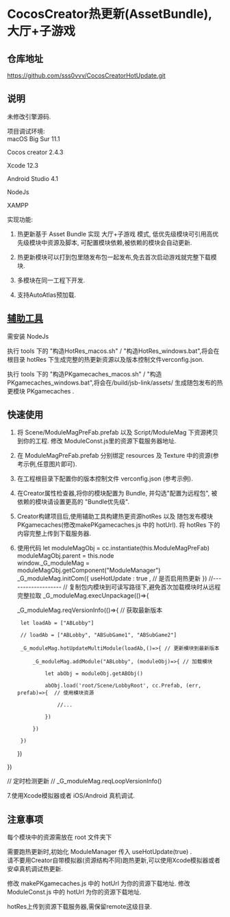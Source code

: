 



CocosCreator热更新(AssetBundle),大厅+子游戏
========

仓库地址
---------
https://github.com/sss0vvv/CocosCreatorHotUpdate.git


说明
--------
未修改引擎源码.

项目调试环境:  
macOS Big Sur 11.1

Cocos creator 2.4.3 

Xcode 12.3

Android Studio 4.1

NodeJs

XAMPP


实现功能:
1. 热更新基于 Asset Bundle 实现 大厅+子游戏 模式,
   低优先级模块可引用高优先级模块中资源及脚本,
   可配置模块依赖,被依赖的模块会自动更新.

2. 热更新模块可以打到包里随发布包一起发布,免去首次启动游戏就完整下载模块.

3. 多模块在同一工程下开发.

4. 支持AutoAtlas预加载.



[辅助工具](http://www.baidu.com)
--------
需安装 NodeJs

执行 tools 下的 "构造HotRes_macos.sh" / "构造HotRes_windows.bat",将会在根目录 hotRes 下生成完整的热更新资源以及版本控制文件verconfig.json.

执行 tools 下的 "构造PKgamecaches_macos.sh" / "构造PKgamecaches_windows.bat",将会在/build/jsb-link/assets/
生成随包发布的热更模块 PKgamecaches .



快速使用
--------
1. 将 Scene/ModuleMagPreFab.prefab 以及 Script/ModuleMag 下资源拷贝到你的工程.
   修改 ModuleConst.js里的资源下载服务器地址.

2. 在 ModuleMagPreFab.prefab 分别绑定 resources 及 Texture 中的资源(参考示例,任意图片即可).

3. 在工程根目录下配置你的版本控制文件 verconfig.json (参考示例).

4. 在Creator属性检查器,将你的模块配置为 Bundle, 并勾选"配置为远程包", 被依赖的模块请设置更高的 "Bundle优先级".

5. Creator构建项目后,使用辅助工具构建热更资源hotRes 以及 随包发布模块PKgamecaches(修改makePKgamecaches.js 中的 hotUrl). 
	将 hotRes 下的内容完整上传到下载服务器.

6. 使用代码
let moduleMagObj    = cc.instantiate(this.ModuleMagPreFab)
moduleMagObj.parent = this.node  
window._G_moduleMag = moduleMagObj.getComponent("ModuleManager")  
_G_moduleMag.initCom({
    useHotUpdate : true ,     // 是否启用热更新 
}) 
//-------------------
// 复制包内模块到可读写路径下,避免首次加载模块时从远程完整拉取
_G_moduleMag.execUnpackage(()=>{

    _G_moduleMag.reqVersionInfo(()=>{  // 获取最新版本
    
        let loadAb = ["ABLobby"]
	
        // loadAb = ["ABLobby", "ABSubGame1", "ABSubGame2"]
	
        _G_moduleMag.hotUpdateMultiModule(loadAb,()=>{ // 更新模块到最新版本
	
            _G_moduleMag.addModule("ABLobby", (moduleObj)=>{ // 加载模块
	    
                let abObj = moduleObj.getABObj()
		
                abObj.load('root/Scene/LobbyRoot', cc.Prefab, (err, prefab)=>{  // 使用模块资源 
		
    				//...
				
                }) 
		
            })
	    
        })
	
    })
    
})

// 定时检测更新
// _G_moduleMag.reqLoopVersionInfo()

7.使用Xcode模拟器或者 iOS/Android 真机调试.



注意事项
-------
每个模块中的资源需放在 root 文件夹下

需要跑热更新时,初始化 ModuleManager 传入 useHotUpdate(true) .  
请不要用Creator自带模拟器(资源结构不同)跑热更新,可以使用Xcode模拟器或者安卓真机调试热更新.

修改 makePKgamecaches.js 中的 hotUrl 为你的资源下载地址.
修改 ModuleConst.js 中的 hotUrl 为你的资源下载地址.

hotRes上传到资源下载服务器,需保留remote这级目录.

